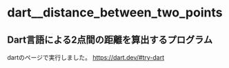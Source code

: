 # dart__distance_between_two_points

## Dart言語による2点間の距離を算出するプログラム
dartのページで実行しました。
https://dart.dev/#try-dart
